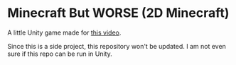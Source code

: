 # Minecraft But WORSE (2D Minecraft)

A little Unity game made for [this video](https://youtu.be/pJSwIF-t7nY).

Since this is a side project, this repository won't be updated. I am not even sure if this repo can be run in Unity.
